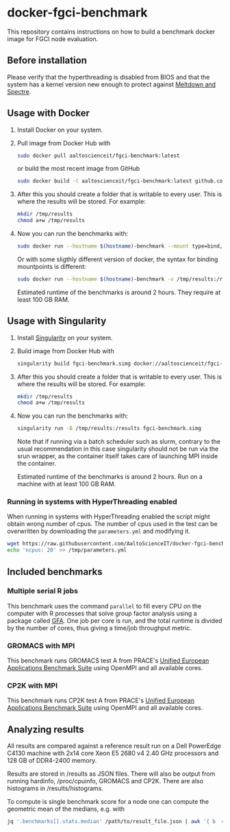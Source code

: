 # docker-fgci-benchmark

This repository contains instructions on how to build a benchmark docker image for FGCI node evaluation.

## Before installation

Please verify that the hyperthreading is disabled from BIOS and that the system has a kernel version new enough to protect against [Meltdown and Spectre](https://meltdownattack.com/).

## Usage with Docker

1. Install Docker on your system.
2. Pull image from Docker Hub with  
    ```sh
    sudo docker pull aaltoscienceit/fgci-benchmark:latest
    ```
    or build the most recent image from GitHub
    ```sh
    sudo docker build -t aaltoscienceit/fgci-benchmark:latest github.com/AaltoScienceIT/docker-fgci-benchmark
    ```
3. After this you should create a folder that is writable to every user. This is where the results will be stored. For example:
    ```sh
    mkdir /tmp/results
    chmod a+w /tmp/results
    ```
4. Now you can run the benchmarks with:
    ```sh
    sudo docker run --hostname $(hostname)-benchmark --mount type=bind,source=/tmp/results,target=/results -it aaltoscienceit/fgci-benchmark:latest
    ```

    Or with some sligthly different version of docker, the syntax for binding mountpoints is different:

    ```sh
    sudo docker run --hostname $(hostname)-benchmark -v /tmp/results:/results -it aaltoscienceit/fgci-benchmark:latest
    ```

    Estimated runtime of the benchmarks is around 2 hours. They
    require at least 100 GB RAM.

## Usage with Singularity

1. Install [Singularity](http://singularity.lbl.gov/install-linux) on your system.
2. Build image from Docker Hub with
    ```sh
    singularity build fgci-benchmark.simg docker://aaltoscienceit/fgci-benchmark:latest
    ```
3. After this you should create a folder that is writable to every user. This is where the results will be stored. For example:
    ```sh
    mkdir /tmp/results
    chmod a+w /tmp/results
    ```
4. Now you can run the benchmarks with:
    ```sh
    singularity run -B /tmp/results:/results fgci-benchmark.simg
    ```

    Note that if running via a batch scheduler such as slurm, contrary
    to the usual recommendation in this case singularity should not be
    run via the srun wrapper, as the container itself takes care of
    launching MPI inside the container.

    Estimated runtime of the benchmarks is around 2 hours. Run on a
    machine with at least 100 GB RAM.

### Running in systems with HyperThreading enabled

When running in systems with HyperThreading enabled the script might obtain
wrong number of cpus. The number of cpus used in the test can be overwritten
by downloading the `parameters.yml` and modifying it.

```sh
wget https://raw.githubusercontent.com/AaltoScienceIT/docker-fgci-benchmark/master/benchmarks/parameters.yml -O /tmp/parameters.yml
echo 'ncpus: 20' >> /tmp/parameters.yml
```

## Included benchmarks

### Multiple serial R jobs

This benchmark uses the command `parallel` to fill every CPU on the
computer with R processes that solve group factor analysis using a
package called
[GFA](https://cran.r-project.org/web/packages/GFA/index.html). One job
per core is run, and the total runtime is divided by the number of
cores, thus giving a time/job throughput metric.

### GROMACS with MPI

This benchmark runs GROMACS test A from PRACE's [Unified European Applications Benchmark Suite](http://www.prace-ri.eu/ueabs/) using OpenMPI and all available cores.

### CP2K with MPI

This benchmark runs CP2K test A from PRACE's [Unified European Applications Benchmark Suite](http://www.prace-ri.eu/ueabs/) using OpenMPI and all available cores.

## Analyzing results

All results are compared against a reference result run on a Dell PowerEdge C4130 machine with 2x14 core Xeon E5 2680 v4 2.40 GHz processors and 128 GB of DDR4-2400 memory.

Results are stored in /results as JSON files. There will also be output from running hardinfo, /proc/cpuinfo, GROMACS and CP2K. There are also histograms in /results/histograms.


To compute is single benchmark score for a node one can compute the
geometric mean of the medians, e.g. with

```sh
jq '.benchmarks[].stats.median' /path/to/result_file.json | awk '{ b  = $1; C += log(b);  D++ } END { print "Geometric mean ", exp(C/D);}'
```
